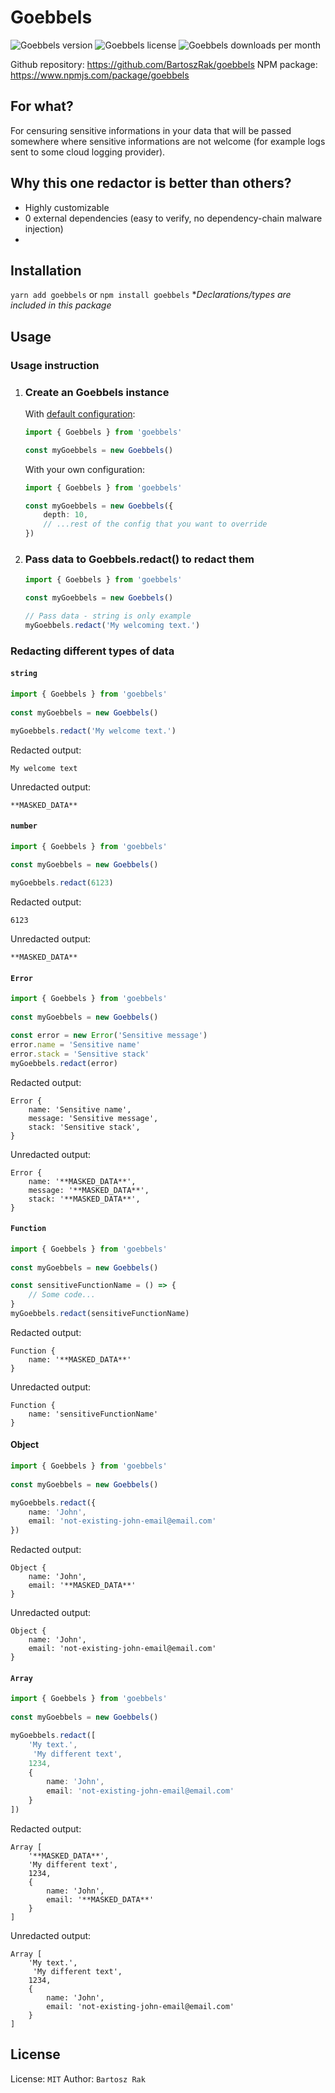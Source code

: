 # Goebbels
![Goebbels version](https://img.shields.io/npm/v/goebbels)
![Goebbels license](https://img.shields.io/npm/l/goebbels)
![Goebbels downloads per month](https://img.shields.io/npm/dt/goebbels)

Github repository: https://github.com/BartoszRak/goebbels
NPM package: https://www.npmjs.com/package/goebbels

## For what?
For censuring sensitive informations in your data that will be passed somewhere where sensitive informations are not welcome (for example logs sent to some cloud logging provider).

## Why this one redactor is better than others?
- Highly customizable
- 0 external dependencies (easy to verify, no dependency-chain malware injection)
- 

## Installation
`yarn add goebbels`
or
`npm install goebbels`
**Declarations/types are included in this package*

## Usage

### Usage instruction
 1. ### Create an Goebbels instance
    With [default configuration](./library/goebbels.config.ts):
    ```ts
    import { Goebbels } from 'goebbels'
    
    const myGoebbels = new Goebbels()
    ```
    With your own configuration:
    ```ts
    import { Goebbels } from 'goebbels'
    
    const myGoebbels = new Goebbels({
        depth: 10,
        // ...rest of the config that you want to override
    })
    ```

2. ### Pass data to Goebbels.redact() to redact them
    ```ts
    import { Goebbels } from 'goebbels'
    
    const myGoebbels = new Goebbels()
    
    // Pass data - string is only example
    myGoebbels.redact('My welcoming text.') 
    ```

### Redacting different types of data
#### `string`
```ts
import { Goebbels } from 'goebbels'
    
const myGoebbels = new Goebbels()

myGoebbels.redact('My welcome text.')
```
Redacted output:
```
My welcome text
```
Unredacted output:
```
**MASKED_DATA**
```

#### `number`
```ts
import { Goebbels } from 'goebbels'
    
const myGoebbels = new Goebbels()

myGoebbels.redact(6123)
```
Redacted output:
```
6123
```
Unredacted output:
```
**MASKED_DATA**
```

#### `Error`
```ts
import { Goebbels } from 'goebbels'
    
const myGoebbels = new Goebbels()

const error = new Error('Sensitive message')
error.name = 'Sensitive name'
error.stack = 'Sensitive stack'
myGoebbels.redact(error)
```
Redacted output:
```
Error {
    name: 'Sensitive name',
    message: 'Sensitive message',
    stack: 'Sensitive stack',
}
```
Unredacted output:
```
Error {
    name: '**MASKED_DATA**',
    message: '**MASKED_DATA**',
    stack: '**MASKED_DATA**',
}
```

#### `Function`
```ts
import { Goebbels } from 'goebbels'
    
const myGoebbels = new Goebbels()

const sensitiveFunctionName = () => {
    // Some code...
}
myGoebbels.redact(sensitiveFunctionName)
```
Redacted output:
```
Function {
    name: '**MASKED_DATA**'
}
```
Unredacted output:
```
Function {
    name: 'sensitiveFunctionName'
}
```
#### Object
```ts
import { Goebbels } from 'goebbels'
    
const myGoebbels = new Goebbels()

myGoebbels.redact({
    name: 'John',
    email: 'not-existing-john-email@email.com'
})
```
Redacted output:
```
Object {
    name: 'John',
    email: '**MASKED_DATA**'
}
```
Unredacted output:
```
Object {
    name: 'John',
    email: 'not-existing-john-email@email.com'
}
```

#### `Array`
```ts
import { Goebbels } from 'goebbels'
    
const myGoebbels = new Goebbels()

myGoebbels.redact([
    'My text.',
     'My different text',
    1234,
    {
        name: 'John',
        email: 'not-existing-john-email@email.com'
    }
])
```
Redacted output:
```
Array [
    '**MASKED_DATA**',
    'My different text',
    1234,
    {
        name: 'John',
        email: '**MASKED_DATA**'
    }
]
```
Unredacted output:
```
Array [
    'My text.',
     'My different text',
    1234,
    {
        name: 'John',
        email: 'not-existing-john-email@email.com'
    }
]
```
## License
License: `MIT`
Author: `Bartosz Rak`
